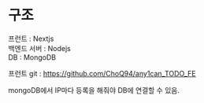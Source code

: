 # 구조

프런트 : Nextjs<br/>
백엔드 서버 : Nodejs<br/>
DB : MongoDB<br/>

프런트 git : https://github.com/ChoQ94/any1can_TODO_FE

mongoDB에서 IP마다 등록을 해줘야 DB에 연결할 수 있음.
